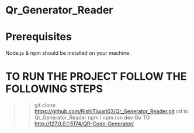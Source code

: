 # Qr_Generator_Reader

# Prerequisites
 Node.js & npm should be installed on your machine.

# TO RUN THE PROJECT FOLLOW THE FOLLOWING STEPS

 >> git clone https://github.com/RishiTiwari03/Qr_Generator_Reader.git
 >> cd to Qr_Generator_Reader
 >> npm i
 >>npm run dev
Go TO http://127.0.0.1:5174/QR-Code-Generator/
